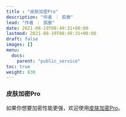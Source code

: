 ```yaml
---
title : "皮肤加密Pro"
description: "作者 ｜ 孤傲"
lead: "作者 ｜ 孤傲"
date: 2021-08-19T08:49:31+00:00
lastmod: 2021-08-19T08:49:31+00:00
draft: false 
images: []
menu:
  docs:
    parent: "public_service"
toc: true
weight: 830
---
```


### 皮肤加密Pro

如果你想要加密性能更强，欢迎使用[皮肤加密Pro](https://skinqj.gushao.club)。
